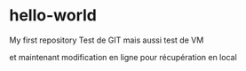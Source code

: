 # hello-world
My first repository
Test de GIT 
mais aussi test de VM

et maintenant modification en ligne
pour récupération en local


